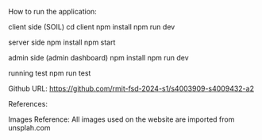 How to run the application:

client side (SOIL)
cd client
npm install
npm run dev

server side
npm install
npm start

admin side (admin dashboard)
npm install 
npm run dev

running test
npm run test

Github URL: https://github.com/rmit-fsd-2024-s1/s4003909-s4009432-a2

References:

Images Reference: All images used on the website are imported from unsplah.com
